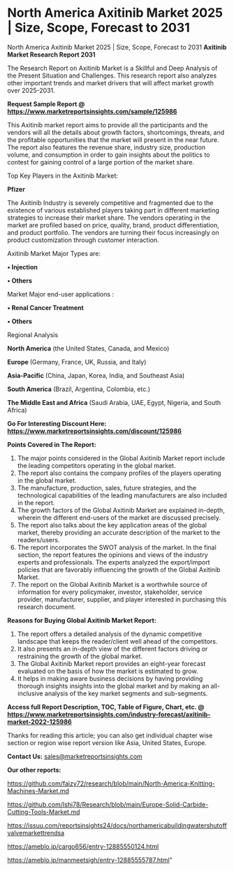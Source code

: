 # North America Axitinib Market 2025 | Size, Scope, Forecast to 2031
North America Axitinib Market 2025 | Size, Scope, Forecast to 2031
<strong>Axitinib Market Research Report 2031</strong>

The Research Report on Axitinib Market is a Skillful and Deep Analysis of the Present Situation and Challenges. This research report also analyzes other important trends and market drivers that will affect market growth over 2025-2031.

<strong>Request Sample Report @ <a href=https://www.marketreportsinsights.com/sample/125986>https://www.marketreportsinsights.com/sample/125986</a></strong>

This Axitinib market report aims to provide all the participants and the vendors will all the details about growth factors, shortcomings, threats, and the profitable opportunities that the market will present in the near future. The report also features the revenue share, industry size, production volume, and consumption in order to gain insights about the politics to contest for gaining control of a large portion of the market share.

Top Key Players in the Axitinib Market:

<strong>Pfizer</strong>

The Axitinib Industry is severely competitive and fragmented due to the existence of various established players taking part in different marketing strategies to increase their market share. The vendors operating in the market are profiled based on price, quality, brand, product differentiation, and product portfolio. The vendors are turning their focus increasingly on product customization through customer interaction.

Axitinib Market Major Types are:

<strong>• Injection

• Others</strong>

Market Major end-user applications :

<strong>• Renal Cancer Treatment

• Others</strong>

Regional Analysis

</u><strong><b>North America</b></strong> (the United States, Canada, and Mexico)

<strong><b>Europe </b></strong>(Germany, France, UK, Russia, and Italy)

<strong><b>Asia-Pacific</b></strong> (China, Japan, Korea, India, and Southeast Asia)

<strong><b>South America</b></strong> (Brazil, Argentina, Colombia, etc.)

<strong><b>The Middle East and Africa</b></strong> (Saudi Arabia, UAE, Egypt, Nigeria, and South Africa)

<strong>Go For Interesting Discount Here: <a href=https://www.marketreportsinsights.com/discount/125986>https://www.marketreportsinsights.com/discount/125986</a></strong>

<strong>Points Covered in The Report:</strong>
<ol>
  <li>The major points considered in the Global Axitinib Market report include the leading competitors operating in the global market.</li>
  <li>The report also contains the company profiles of the players operating in the global market.</li>
  <li>The manufacture, production, sales, future strategies, and the technological capabilities of the leading manufacturers are also included in the report.</li>
  <li>The growth factors of the Global Axitinib Market are explained in-depth, wherein the different end-users of the market are discussed precisely.</li>
  <li>The report also talks about the key application areas of the global market, thereby providing an accurate description of the market to the readers/users.</li>
  <li>The report incorporates the SWOT analysis of the market. In the final section, the report features the opinions and views of the industry experts and professionals. The experts analyzed the export/import policies that are favorably influencing the growth of the Global Axitinib Market.</li>
  <li>The report on the Global Axitinib Market is a worthwhile source of information for every policymaker, investor, stakeholder, service provider, manufacturer, supplier, and player interested in purchasing this research document.</li>
</ol>
<strong>Reasons for Buying Global Axitinib Market Report:</strong>

<ol>
  <li>The report offers a detailed analysis of the dynamic competitive landscape that keeps the reader/client well ahead of the competitors.</li>
  <li>It also presents an in-depth view of the different factors driving or restraining the growth of the global market.</li>
  <li>The Global Axitinib Market report provides an eight-year forecast evaluated on the basis of how the market is estimated to grow.</li>
  <li>It helps in making aware business decisions by having providing thorough insights insights into the global market and by making an all-inclusive analysis of the key market segments and sub-segments.</li>
</ol>
<strong>Access full Report Description, TOC, Table of Figure, Chart, etc. @ <a href=https://www.marketreportsinsights.com/industry-forecast/axitinib-market-2022-125986>https://www.marketreportsinsights.com/industry-forecast/axitinib-market-2022-125986</a></strong>


Thanks for reading this article; you can also get individual chapter wise section or region wise report version like Asia, United States, Europe.

<strong>Contact Us:</strong>
sales@marketreportsinsights.com

<strong>Our other reports:</strong>

<a href=https://github.com/faizy72/research/blob/main/North-America-Knitting-Machines-Market.md>https://github.com/faizy72/research/blob/main/North-America-Knitting-Machines-Market.md</a>

<a href=https://github.com/Ishi78/Research/blob/main/Europe-Solid-Carbide-Cutting-Tools-Market.md>https://github.com/Ishi78/Research/blob/main/Europe-Solid-Carbide-Cutting-Tools-Market.md</a>

<a href=https://issuu.com/reportsinsights24/docs/northamericabuildingwatershutoffvalvemarkettrendsa>https://issuu.com/reportsinsights24/docs/northamericabuildingwatershutoffvalvemarkettrendsa</a>

<a href=https://ameblo.jp/cargo656/entry-12885550124.html>https://ameblo.jp/cargo656/entry-12885550124.html</a>

<a href=https://ameblo.jp/manmeetsigh/entry-12885555787.html>https://ameblo.jp/manmeetsigh/entry-12885555787.html</a>"
